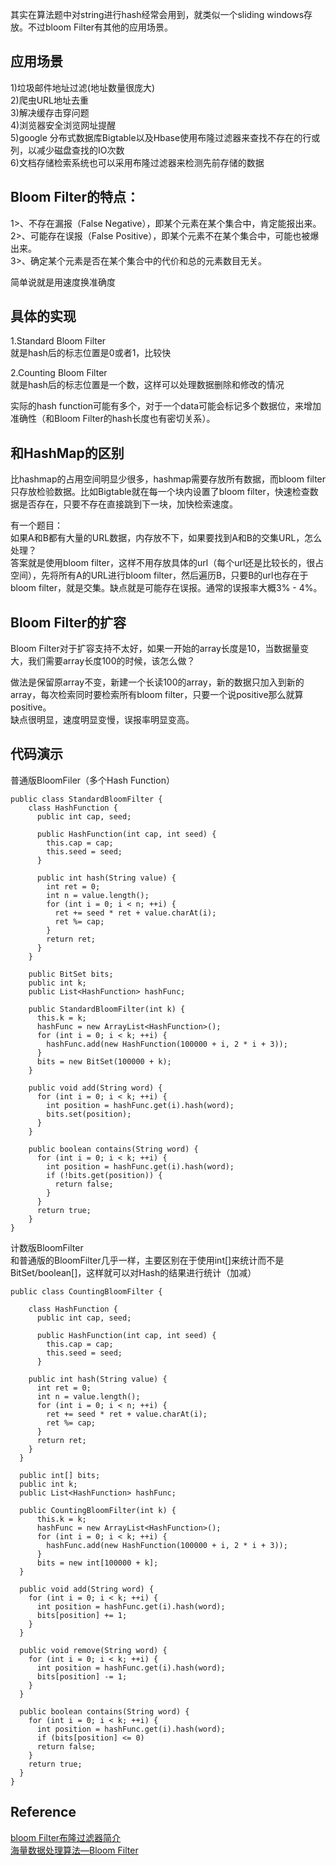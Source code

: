 其实在算法题中对string进行hash经常会用到，就类似一个sliding windows存放。不过bloom Filter有其他的应用场景。

## 应用场景
1)垃圾邮件地址过滤(地址数量很庞大)  
2)爬虫URL地址去重  
3)解决缓存击穿问题  
4)浏览器安全浏览网址提醒  
5)google 分布式数据库Bigtable以及Hbase使用布隆过滤器来查找不存在的行或列，以减少磁盘查找的IO次数  
6)文档存储检索系统也可以采用布隆过滤器来检测先前存储的数据  

## Bloom Filter的特点：  
1>、不存在漏报（False Negative），即某个元素在某个集合中，肯定能报出来。  
2>、可能存在误报（False Positive），即某个元素不在某个集合中，可能也被爆出来。  
3>、确定某个元素是否在某个集合中的代价和总的元素数目无关。  

简单说就是用速度换准确度

## 具体的实现  
1.Standard Bloom Filter  
就是hash后的标志位置是0或者1，比较快

2.Counting Bloom Filter  
就是hash后的标志位置是一个数，这样可以处理数据删除和修改的情况

实际的hash function可能有多个，对于一个data可能会标记多个数据位，来增加准确性（和Bloom Filter的hash长度也有密切关系）。

## 和HashMap的区别
比hashmap的占用空间明显少很多，hashmap需要存放所有数据，而bloom filter只存放检验数据。比如Bigtable就在每一个块内设置了bloom filter，快速检查数据是否存在，只要不存在直接跳到下一块，加快检索速度。  

有一个题目：  
如果A和B都有大量的URL数据，内存放不下，如果要找到A和B的交集URL，怎么处理？  
答案就是使用bloom filter，这样不用存放具体的url（每个url还是比较长的，很占空间），先将所有A的URL进行bloom filter，然后遍历B，只要B的url也存在于bloom filter，就是交集。缺点就是可能存在误报。通常的误报率大概3% - 4%。

## Bloom Filter的扩容
Bloom Filter对于扩容支持不太好，如果一开始的array长度是10，当数据量变大，我们需要array长度100的时候，该怎么做？  

做法是保留原array不变，新建一个长读100的array，新的数据只加入到新的array，每次检索同时要检索所有bloom filter，只要一个说positive那么就算positive。  
缺点很明显，速度明显变慢，误报率明显变高。

## 代码演示
普通版BloomFiler（多个Hash Function）
```
public class StandardBloomFilter {
    class HashFunction {
      public int cap, seed;

      public HashFunction(int cap, int seed) {
        this.cap = cap;
        this.seed = seed;
      }

      public int hash(String value) {
        int ret = 0;
        int n = value.length();
        for (int i = 0; i < n; ++i) {
          ret += seed * ret + value.charAt(i);
          ret %= cap;
        }
        return ret;
      }
    }

    public BitSet bits;
    public int k;
    public List<HashFunction> hashFunc;

    public StandardBloomFilter(int k) {
      this.k = k;
      hashFunc = new ArrayList<HashFunction>();
      for (int i = 0; i < k; ++i) {
        hashFunc.add(new HashFunction(100000 + i, 2 * i + 3));
      }
      bits = new BitSet(100000 + k);
    }

    public void add(String word) {
      for (int i = 0; i < k; ++i) {
        int position = hashFunc.get(i).hash(word);
        bits.set(position);
      }
    }

    public boolean contains(String word) {
      for (int i = 0; i < k; ++i) {
        int position = hashFunc.get(i).hash(word);
        if (!bits.get(position)) {
          return false;
        }
      }
      return true;
    }
}
```

计数版BloomFilter  
和普通版的BloomFilter几乎一样，主要区别在于使用int[]来统计而不是BitSet/boolean[]，这样就可以对Hash的结果进行统计（加减）  
```
public class CountingBloomFilter {

    class HashFunction {
      public int cap, seed;

      public HashFunction(int cap, int seed) {
        this.cap = cap;
        this.seed = seed;
      }

    public int hash(String value) {
      int ret = 0;
      int n = value.length();
      for (int i = 0; i < n; ++i) {
        ret += seed * ret + value.charAt(i);
        ret %= cap;
      }
      return ret;
    }
  }
  
  public int[] bits;
  public int k;
  public List<HashFunction> hashFunc;

  public CountingBloomFilter(int k) {
      this.k = k;
      hashFunc = new ArrayList<HashFunction>();
      for (int i = 0; i < k; ++i) {
        hashFunc.add(new HashFunction(100000 + i, 2 * i + 3));
      }
      bits = new int[100000 + k];
  }

  public void add(String word) {
    for (int i = 0; i < k; ++i) {
      int position = hashFunc.get(i).hash(word);
      bits[position] += 1;
    }
  }

  public void remove(String word) {
    for (int i = 0; i < k; ++i) {
      int position = hashFunc.get(i).hash(word);
      bits[position] -= 1;
    }
  }

  public boolean contains(String word) {
    for (int i = 0; i < k; ++i) {
      int position = hashFunc.get(i).hash(word);
      if (bits[position] <= 0)
      return false;
    }
    return true;
  }
}
```

## Reference
[bloom Filter布隆过滤器简介](https://www.jianshu.com/p/51e40483911f)  
[海量数据处理算法—Bloom Filter](https://blog.csdn.net/hguisu/article/details/7866173)
